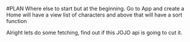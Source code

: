 #PLAN
Where else to start but at the beginning. Go to App and create a <Home />
Home will have a view list of characters and above that will have a sort function

Alright lets do some fetching, find out if this JOJO api is going to cut it.
